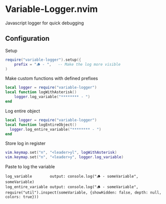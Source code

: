# Variable-Logger.nvim

Javascript logger for quick debugging

## Configuration

Setup

```lua
require("variable-logger").setup({
	prefix = "🪵 - ",   -- Make the log more visible
)
```

Make custom functions with defined prefixes

```lua
local logger = require("variable-logger")
local function logWithAsterisk()
	logger.log_variable("******** - ")
end
```

Log entire object

```lua
local logger = require("variable-logger")
local function logEntireObject()
  logger.log_entire_variable("******** - ")
end
```

Store log in register

```lua
vim.keymap.set("n", "<leader>yl", logWithAsterisk)
vim.keymap.set("n", "<leader>y", logger.log_variable)
```

Paste to log the variable

```
log_variable        output: console.log("🪵 - someVariable", someVariable)
log_entire_variable output: console.log("🪵 - someVariable", require("util").inspect(someVariable, {showHidden: false, depth: null, colors: true}))
```
